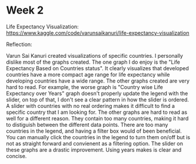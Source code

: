 # Week 2

Life Expectancy Visualization:
https://www.kaggle.com/code/varunsaikanuri/life-expectancy-visualization

Reflection:

Varun Sai Kanuri created visualizations of specific countries.
I personally dislike most of the graphs created.
The one graph I do enjoy is the "Life Expectancy Based on Countries status".
It clearly visualizes that developed countries have a more compact age range for life expectancy while developing countries have a wide range.
The other graphs created are very hard to read.
For example, the worse graph is "Country wise Life Expectancy over Years" graph doesn't properly update the legend with the slider, on top of that, I don't see a clear pattern in how the slider is ordered.
A slider with countries with no real ordering makes it difficult to find a specific country that I am looking for.
The other graphs are hard to read as well for a different reason.
They contain too many countries, making it hard to distiguish between the different data points. There are too many countries in the legend, and having a filter box would of been beneficial.
You can manually click the countries in the legend to turn them on/off but is not as straight forward and convienent as a filtering option.
The slider on these graphs are a drastic improvement.
Using years makes is clear and concise.
